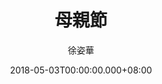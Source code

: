 ---
issue: 273
title: 母親節
author: 徐姿華
language: 大埔
date: 2018-05-03T00:00:00.000+08:00
topic: 抒懷
difficulty: 2
wikidata: Q98096150
wikidata_link: https://www.wikidata.org/wiki/Q98096150
author_wikidata_link: https://www.wikidata.org/wiki/Q98096312
author_wikidata: Q98096312
---